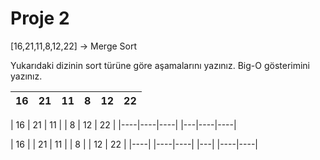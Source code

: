 # Proje 2
[16,21,11,8,12,22] -> Merge Sort

Yukarıdaki dizinin sort türüne göre aşamalarını yazınız.
Big-O gösterimini yazınız.

| 16 | 21 | 11 | 8 | 12 | 22 |
|----|----|----|---|----|----|

| 16 | 21 | 11 |          | 8 | 12 | 22 |
|----|----|----|          |---|----|----|

| 16 | | 21 | 11 |        | 8 | | 12 | 22 |
|----| |----|----|        |---| |----|----|
